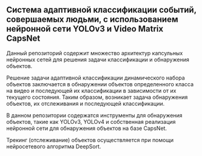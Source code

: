 ## Система адаптивной классификации событий, совершаемых людьми, с использованием нейронной сети YOLOv3 и Video Matrix CapsNet

Данный репозиторий содержит множество архитектур капсульных нейронных сетей для решения задачи классификации и обнаружения объектов.

Решение задачи адаптивной классификации динамического набора объектов заключается в обнаружении объектов определенного класса на видео и последующей их классификации в зависимости от их текущего состояния. Таким образом, возникает задача обнаружения объектов, их отслеживания и последующей классификации.

В данном репозитории содержатся инструменты для обнаружения объектов, такие как YOLOv3, YOLOv4 и собственная реализация нейронной сети для обнаружения объектов на базе CapsNet.

Трекинг (отслеживание) объектов осуществляется при помощи нейросетевого алгоритма DeepSort.



